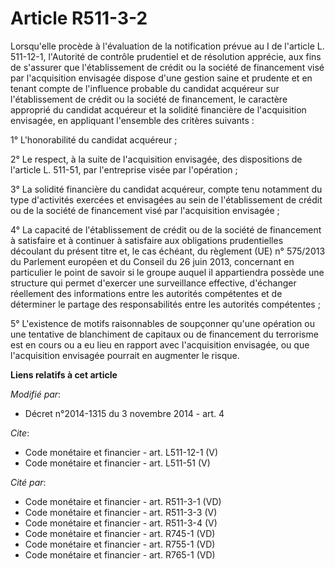 # Article R511-3-2

Lorsqu'elle procède à l'évaluation de la notification prévue au I de l'article L. 511-12-1, l'Autorité de contrôle prudentiel
et de résolution apprécie, aux fins de s'assurer que l'établissement de crédit ou la société de financement visé par
l'acquisition envisagée dispose d'une gestion saine et prudente et en tenant compte de l'influence probable du candidat
acquéreur sur l'établissement de crédit ou la société de financement, le caractère approprié du candidat acquéreur et la
solidité financière de l'acquisition envisagée, en appliquant l'ensemble des critères suivants :

1° L'honorabilité du candidat acquéreur ;

2° Le respect, à la suite de l'acquisition envisagée, des dispositions de l'article L. 511-51, par l'entreprise visée par
l'opération ;

3° La solidité financière du candidat acquéreur, compte tenu notamment du type d'activités exercées et envisagées au sein de
l'établissement de crédit ou de la société de financement visé par l'acquisition envisagée ;

4° La capacité de l'établissement de crédit ou de la société de financement à satisfaire et à continuer à satisfaire aux
obligations prudentielles découlant du présent titre et, le cas échéant, du règlement (UE) n° 575/2013 du Parlement européen
et du Conseil du 26 juin 2013, concernant en particulier le point de savoir si le groupe auquel il appartiendra possède une
structure qui permet d'exercer une surveillance effective, d'échanger réellement des informations entre les autorités
compétentes et de déterminer le partage des responsabilités entre les autorités compétentes ;

5° L'existence de motifs raisonnables de soupçonner qu'une opération ou une tentative de blanchiment de capitaux ou de
financement du terrorisme est en cours ou a eu lieu en rapport avec l'acquisition envisagée, ou que l'acquisition envisagée
pourrait en augmenter le risque.

**Liens relatifs à cet article**

_Modifié par_:

  - Décret n°2014-1315 du 3 novembre 2014 - art. 4

_Cite_:

  - Code monétaire et financier - art. L511-12-1 (V)
  - Code monétaire et financier - art. L511-51 (V)

_Cité par_:

  - Code monétaire et financier - art. R511-3-1 (VD)
  - Code monétaire et financier - art. R511-3-3 (V)
  - Code monétaire et financier - art. R511-3-4 (V)
  - Code monétaire et financier - art. R745-1 (VD)
  - Code monétaire et financier - art. R755-1 (VD)
  - Code monétaire et financier - art. R765-1 (VD)
